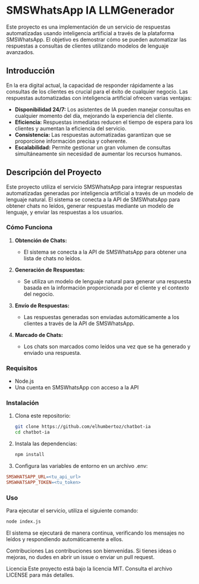 # SMSWhatsApp IA LLMGenerador

Este proyecto es una implementación de un servicio de respuestas automatizadas usando inteligencia artificial a través de la plataforma SMSWhatsApp. El objetivo es demostrar cómo se pueden automatizar las respuestas a consultas de clientes utilizando modelos de lenguaje avanzados.

## Introducción

En la era digital actual, la capacidad de responder rápidamente a las consultas de los clientes es crucial para el éxito de cualquier negocio. Las respuestas automatizadas con inteligencia artificial ofrecen varias ventajas:

- **Disponibilidad 24/7:** Los asistentes de IA pueden manejar consultas en cualquier momento del día, mejorando la experiencia del cliente.
- **Eficiencia:** Respuestas inmediatas reducen el tiempo de espera para los clientes y aumentan la eficiencia del servicio.
- **Consistencia:** Las respuestas automatizadas garantizan que se proporcione información precisa y coherente.
- **Escalabilidad:** Permite gestionar un gran volumen de consultas simultáneamente sin necesidad de aumentar los recursos humanos.

## Descripción del Proyecto

Este proyecto utiliza el servicio SMSWhatsApp para integrar respuestas automatizadas generadas por inteligencia artificial a través de un modelo de lenguaje natural. El sistema se conecta a la API de SMSWhatsApp para obtener chats no leídos, generar respuestas mediante un modelo de lenguaje, y enviar las respuestas a los usuarios.

### Cómo Funciona

1. **Obtención de Chats:** 
   - El sistema se conecta a la API de SMSWhatsApp para obtener una lista de chats no leídos.

2. **Generación de Respuestas:**
   - Se utiliza un modelo de lenguaje natural para generar una respuesta basada en la información proporcionada por el cliente y el contexto del negocio.

3. **Envío de Respuestas:**
   - Las respuestas generadas son enviadas automáticamente a los clientes a través de la API de SMSWhatsApp.

4. **Marcado de Chats:**
   - Los chats son marcados como leídos una vez que se ha generado y enviado una respuesta.

### Requisitos

- Node.js
- Una cuenta en SMSWhatsApp con acceso a la API

### Instalación

1. Clona este repositorio:

   ```bash
   git clone https://github.com/elhumbertoz/chatbot-ia
   cd chatbot-ia
   ```
2. Instala las dependencias:
   ```bash
   npm install
   ```
3. Configura las variables de entorno en un archivo .env:

```makefile
SMSWHATSAPP_URL=<tu_api_url>
SMSWHATSAPP_TOKEN=<tu_token>
```

### Uso
Para ejecutar el servicio, utiliza el siguiente comando:

```bash
node index.js
```

El sistema se ejecutará de manera continua, verificando los mensajes no leídos y respondiendo automáticamente a ellos.

Contribuciones
Las contribuciones son bienvenidas. Si tienes ideas o mejoras, no dudes en abrir un issue o enviar un pull request.

Licencia
Este proyecto está bajo la licencia MIT. Consulta el archivo LICENSE para más detalles.
